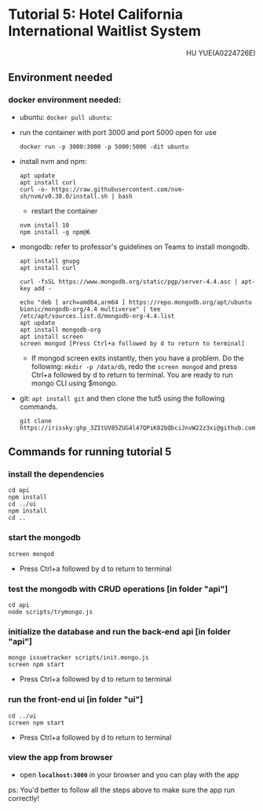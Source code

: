 # Tutorial 5: Hotel California International Waitlist System

<p align="right">HU YUE(A0224726E)</p>

## Environment needed
### docker environment needed:

- ubuntu: `docker pull ubuntu`:

- run the container with port 3000 and port 5000 open for use
    ```
    docker run -p 3000:3000 -p 5000:5000 -dit ubuntu
    ```

- install nvm and npm:
    ```
    apt update
    apt install curl
    curl -o- https://raw.githubusercontent.com/nvm-sh/nvm/v0.38.0/install.sh | bash 
    ```
    - restart the container
    ```
    nvm install 10
    npm install -g npm@6
    ```
- mongodb: refer to professor's guidelines on Teams to install mongodb.
    ```
    apt install gnupg
    apt install curl

    curl -fsSL https://www.mongodb.org/static/pgp/server-4.4.asc | apt-key add -

    echo "deb [ arch=amd64,arm64 ] https://repo.mongodb.org/apt/ubuntu bionic/mongodb-org/4.4 multiverse" | tee /etc/apt/sources.list.d/mongodb-org-4.4.list 
    apt update
    apt install mongodb-org
    apt install screen
    screen mongod [Press Ctrl+a followed by d to return to terminal]
    ```
    - If mongod screen exits instantly, then you have a problem. Do the following: `mkdir -p /data/db`, redo the `screen mongod` and press Ctrl+a followed by d to return to terminal. You are ready to run mongo CLI using $mongo.

- git: `apt install git` and then clone the tut5 using the following commands.
    ```
    git clone https://irissky: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@github.com/irissky/tut5.git 
    ```

## Commands for running tutorial 5
### install the dependencies
```
cd api
npm install
cd ../ui
npm install
cd ..
```
### start the mongodb
```
screen mongod
```
- Press Ctrl+a followed by d to return to terminal
### test the mongodb with CRUD operations [in folder "api"]
```
cd api
node scripts/trymongo.js
```
### initialize the database and run the back-end api [in folder "api"]
```
mongo issuetracker scripts/init.mongo.js
screen npm start
```
- Press Ctrl+a followed by d to return to terminal
### run the front-end ui [in folder "ui"]
```
cd ../ui
screen npm start
```
- Press Ctrl+a followed by d to return to terminal   
### view the app from browser
- open **`localhost:3000`** in your browser and you can play with the app
  
ps: You'd better to follow all the steps above to make sure the app run correctly!